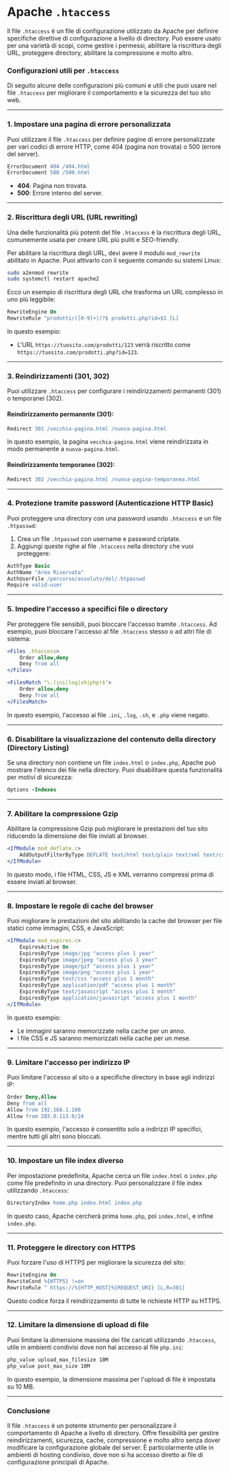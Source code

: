# Apache `.htaccess`

Il file `.htaccess` è un file di configurazione utilizzato da Apache per definire specifiche direttive di configurazione a livello di directory. Può essere usato per una varietà di scopi, come gestire i permessi, abilitare la riscrittura degli URL, proteggere directory, abilitare la compressione e molto altro.

### Configurazioni utili per `.htaccess`

Di seguito alcune delle configurazioni più comuni e utili che puoi usare nel file `.htaccess` per migliorare il comportamento e la sicurezza del tuo sito web.

---

### 1. **Impostare una pagina di errore personalizzata**

Puoi utilizzare il file `.htaccess` per definire pagine di errore personalizzate per vari codici di errore HTTP, come 404 (pagina non trovata) o 500 (errore del server).

```apache
ErrorDocument 404 /404.html
ErrorDocument 500 /500.html
```

- **404**: Pagina non trovata.
- **500**: Errore interno del server.

---

### 2. **Riscrittura degli URL (URL rewriting)**

Una delle funzionalità più potenti del file `.htaccess` è la riscrittura degli URL, comunemente usata per creare URL più puliti e SEO-friendly.

Per abilitare la riscrittura degli URL, devi avere il modulo `mod_rewrite` abilitato in Apache. Puoi attivarlo con il seguente comando su sistemi Linux:

```bash
sudo a2enmod rewrite
sudo systemctl restart apache2
```

Ecco un esempio di riscrittura degli URL che trasforma un URL complesso in uno più leggibile:

```apache
RewriteEngine On
RewriteRule ^prodotti/([0-9]+)/?$ prodotti.php?id=$1 [L]
```

In questo esempio:
- L'URL `https://tuosito.com/prodotti/123` verrà riscritto come `https://tuosito.com/prodotti.php?id=123`.

---

### 3. **Reindirizzamenti (301, 302)**

Puoi utilizzare `.htaccess` per configurare i reindirizzamenti permanenti (301) o temporanei (302).

#### Reindirizzamento permanente (301):

```apache
Redirect 301 /vecchia-pagina.html /nuova-pagina.html
```

In questo esempio, la pagina `vecchia-pagina.html` viene reindirizzata in modo permanente a `nuova-pagina.html`.

#### Reindirizzamento temporaneo (302):

```apache
Redirect 302 /vecchia-pagina.html /nuova-pagina-temporanea.html
```

---

### 4. **Protezione tramite password (Autenticazione HTTP Basic)**

Puoi proteggere una directory con una password usando `.htaccess` e un file `.htpasswd`:

1. Crea un file `.htpasswd` con username e password criptate.
2. Aggiungi queste righe al file `.htaccess` nella directory che vuoi proteggere:

```apache
AuthType Basic
AuthName "Area Riservata"
AuthUserFile /percorso/assoluto/del/.htpasswd
Require valid-user
```

---

### 5. **Impedire l'accesso a specifici file o directory**

Per proteggere file sensibili, puoi bloccare l'accesso tramite `.htaccess`. Ad esempio, puoi bloccare l'accesso al file `.htaccess` stesso o ad altri file di sistema:

```apache
<Files .htaccess>
    Order allow,deny
    Deny from all
</Files>

<FilesMatch "\.(ini|log|sh|php)$">
    Order allow,deny
    Deny from all
</FilesMatch>
```

In questo esempio, l'accesso ai file `.ini`, `.log`, `.sh`, e `.php` viene negato.

---

### 6. **Disabilitare la visualizzazione del contenuto della directory (Directory Listing)**

Se una directory non contiene un file `index.html` o `index.php`, Apache può mostrare l'elenco dei file nella directory. Puoi disabilitare questa funzionalità per motivi di sicurezza:

```apache
Options -Indexes
```

---

### 7. **Abilitare la compressione Gzip**

Abilitare la compressione Gzip può migliorare le prestazioni del tuo sito riducendo la dimensione dei file inviati al browser.

```apache
<IfModule mod_deflate.c>
    AddOutputFilterByType DEFLATE text/html text/plain text/xml text/css text/javascript application/javascript
</IfModule>
```

In questo modo, i file HTML, CSS, JS e XML verranno compressi prima di essere inviati al browser.

---

### 8. **Impostare le regole di cache del browser**

Puoi migliorare le prestazioni del sito abilitando la cache del browser per file statici come immagini, CSS, e JavaScript:

```apache
<IfModule mod_expires.c>
    ExpiresActive On
    ExpiresByType image/jpg "access plus 1 year"
    ExpiresByType image/jpeg "access plus 1 year"
    ExpiresByType image/gif "access plus 1 year"
    ExpiresByType image/png "access plus 1 year"
    ExpiresByType text/css "access plus 1 month"
    ExpiresByType application/pdf "access plus 1 month"
    ExpiresByType text/javascript "access plus 1 month"
    ExpiresByType application/javascript "access plus 1 month"
</IfModule>
```

In questo esempio:
- Le immagini saranno memorizzate nella cache per un anno.
- I file CSS e JS saranno memorizzati nella cache per un mese.

---

### 9. **Limitare l'accesso per indirizzo IP**

Puoi limitare l'accesso al sito o a specifiche directory in base agli indirizzi IP:

```apache
Order Deny,Allow
Deny from all
Allow from 192.168.1.100
Allow from 203.0.113.0/24
```

In questo esempio, l'accesso è consentito solo a indirizzi IP specifici, mentre tutti gli altri sono bloccati.

---

### 10. **Impostare un file index diverso**

Per impostazione predefinita, Apache cerca un file `index.html` o `index.php` come file predefinito in una directory. Puoi personalizzare il file index utilizzando `.htaccess`:

```apache
DirectoryIndex home.php index.html index.php
```

In questo caso, Apache cercherà prima `home.php`, poi `index.html`, e infine `index.php`.

---

### 11. **Proteggere le directory con HTTPS**

Puoi forzare l'uso di HTTPS per migliorare la sicurezza del sito:

```apache
RewriteEngine On
RewriteCond %{HTTPS} !=on
RewriteRule ^ https://%{HTTP_HOST}%{REQUEST_URI} [L,R=301]
```

Questo codice forza il reindirizzamento di tutte le richieste HTTP su HTTPS.

---

### 12. **Limitare la dimensione di upload di file**

Puoi limitare la dimensione massima dei file caricati utilizzando `.htaccess`, utile in ambienti condivisi dove non hai accesso al file `php.ini`:

```apache
php_value upload_max_filesize 10M
php_value post_max_size 10M
```

In questo esempio, la dimensione massima per l'upload di file è impostata su 10 MB.

---

### Conclusione

Il file `.htaccess` è un potente strumento per personalizzare il comportamento di Apache a livello di directory. Offre flessibilità per gestire reindirizzamenti, sicurezza, cache, compressione e molto altro senza dover modificare la configurazione globale del server. È particolarmente utile in ambienti di hosting condiviso, dove non si ha accesso diretto ai file di configurazione principali di Apache.
